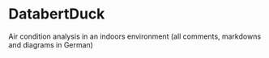 # DatabertDuck
Air condition analysis in an indoors environment (all comments, markdowns and diagrams in German)
